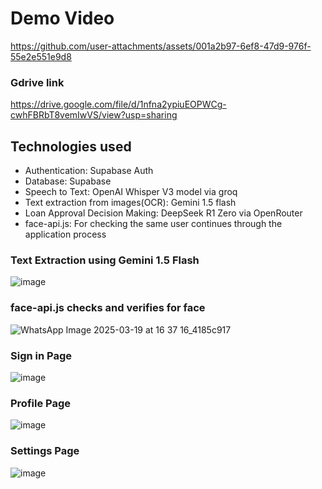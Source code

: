 # Demo Video

https://github.com/user-attachments/assets/001a2b97-6ef8-47d9-976f-55e2e551e9d8

### Gdrive link

https://drive.google.com/file/d/1nfna2ypiuEOPWCg-cwhFBRbT8vemIwVS/view?usp=sharing

## Technologies used
- Authentication: Supabase Auth
- Database: Supabase
- Speech to Text: OpenAI Whisper V3 model via groq
- Text extraction from images(OCR): Gemini 1.5 flash
- Loan Approval Decision Making: DeepSeek R1 Zero via OpenRouter
- face-api.js: For checking the same user continues through the application process

### Text Extraction using Gemini 1.5 Flash

![image](https://github.com/user-attachments/assets/71d94649-71a4-406b-bb49-5423ae081c26)

### face-api.js checks and verifies for face

![WhatsApp Image 2025-03-19 at 16 37 16_4185c917](https://github.com/user-attachments/assets/7ed2c793-21ed-4d7b-a07d-9596b7a60329)

### Sign in Page

![image](https://github.com/user-attachments/assets/d369a6e0-564f-446b-b0de-8189a242ea59)

### Profile Page

![image](https://github.com/user-attachments/assets/4270923d-eaa7-4d49-a4c9-3a2be536832c)

### Settings Page

![image](https://github.com/user-attachments/assets/793a3da3-13b7-4f52-bbcb-ab764751c6c7)

